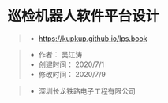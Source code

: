 ﻿# 巡检机器人软件平台设计
> - https://kupkup.github.io/lps.book


> - 作者： 吴江涛
> - 创建时间： 2020/7/1
> - 修改时间： 2020/7/9

> - 深圳长龙铁路电子工程有限公司

